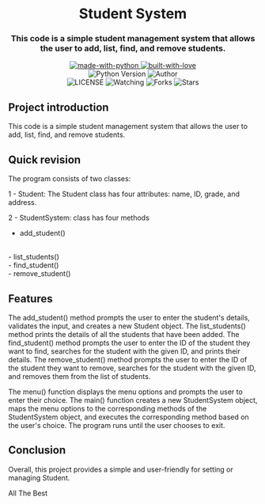 <h1 align="center"> 
    Student System
</h1>

<h3 align="center"> 
    This code is a simple student management system that allows the user to add, list, find, and remove students. 
</h3>

<p align="center">
    <a href="https://python.org">
        <img src="http://forthebadge.com/images/badges/made-with-python.svg" alt="made-with-python">
    </a>
    <a href="https://GitHub.com/MeshariRed">
        <img src="http://ForTheBadge.com/images/badges/built-with-love.svg" alt="built-with-love">
    </a> <br>
    <img src="https://img.shields.io/badge/python-3.9-green?style=for-the-badge&logo=appveyor" alt="Python Version">
    <img title="Author" src="https://img.shields.io/badge/Author-MeshariRed-blue.svg?color=54aeff&style=for-the-badge&logo=github" /><br>
    <img src="https://img.shields.io/github/license/MeshariRed/StudentSystem.svg" alt="LICENSE">
    <img src="https://img.shields.io/github/watchers/MeshariRed/StudentSystem.svg" alt="Watching">
    <img src="https://img.shields.io/github/forks/MeshariRed/StudentSystem.svg" alt="Forks">
    <img src="https://img.shields.io/github/stars/MeshariRed/StudentSystem.svg" alt="Stars">
</p>

## Project introduction
This code is a simple student management system that allows the user to add, list, find, and remove students. 



## Quick revision
The program consists of two classes:

1 - Student: 
The Student class has four attributes: name, ID, grade, and address.


2 - StudentSystem: class has four methods
<br>
- add_student()
<br>
- list_students()
<br>
- find_student()
<br>
- remove_student()



## Features 
The add_student() method prompts the user to enter the student's details, validates the input, and creates a new Student object.
The list_students() method prints the details of all the students that have been added.
The find_student() method prompts the user to enter the ID of the student they want to find, searches for the student with the given ID, and prints their details.
The remove_student() method prompts the user to enter the ID of the student they want to remove, searches for the student with the given ID, and removes them from the list of students.


The menu() function displays the menu options and prompts the user to enter their choice.
The main() function creates a new StudentSystem object, maps the menu options to the corresponding
methods of the StudentSystem object, and executes the corresponding method based on the user's choice.
The program runs until the user chooses to exit.



## Conclusion
Overall, this project provides a simple and user-friendly for setting or managing Student.

All The Best
